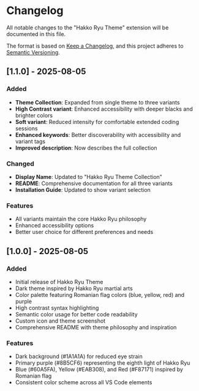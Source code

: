 # Changelog

All notable changes to the "Hakko Ryu Theme" extension will be documented in this file.

The format is based on [Keep a Changelog](https://keepachangelog.com/en/1.0.0/),
and this project adheres to [Semantic Versioning](https://semver.org/spec/v2.0.0.html).

## [1.1.0] - 2025-08-05

### Added

- **Theme Collection**: Expanded from single theme to three variants
- **High Contrast variant**: Enhanced accessibility with deeper blacks and brighter colors
- **Soft variant**: Reduced intensity for comfortable extended coding sessions
- **Enhanced keywords**: Better discoverability with accessibility and variant tags
- **Improved description**: Now describes the full collection

### Changed

- **Display Name**: Updated to "Hakko Ryu Theme Collection"
- **README**: Comprehensive documentation for all three variants
- **Installation Guide**: Updated to show variant selection

### Features

- All variants maintain the core Hakko Ryu philosophy
- Enhanced accessibility options
- Better user choice for different preferences and needs

## [1.0.0] - 2025-08-05

### Added

- Initial release of Hakko Ryu Theme
- Dark theme inspired by Hakko Ryu martial arts
- Color palette featuring Romanian flag colors (blue, yellow, red) and purple
- High contrast syntax highlighting
- Semantic color usage for better code readability
- Custom icon and theme screenshot
- Comprehensive README with theme philosophy and inspiration

### Features

- Dark background (#1A1A1A) for reduced eye strain
- Primary purple (#8B5CF6) representing the eighth light of Hakko Ryu
- Blue (#60A5FA), Yellow (#EAB308), and Red (#F87171) inspired by Romanian flag
- Consistent color scheme across all VS Code elements
